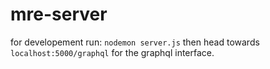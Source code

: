# mre-server

for developement run:
`nodemon server.js`
then head towards
`localhost:5000/graphql`
for the graphql interface.
